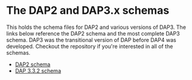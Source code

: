 # The DAP2 and DAP3.x schemas

This holds the schema files for DAP2 and various versions of DAP3. The links below 
reference the DAP2 schema and the most complete DAP3 schema. DAP3 was the transitional
version of DAP before DAP4 was developed. Checkout the repository if you're interested
in all of the schemas.

* [DAP2 schema](dap2.xsd)
* [DAP 3.3.2 schema](dap3.3.2.xsd)
